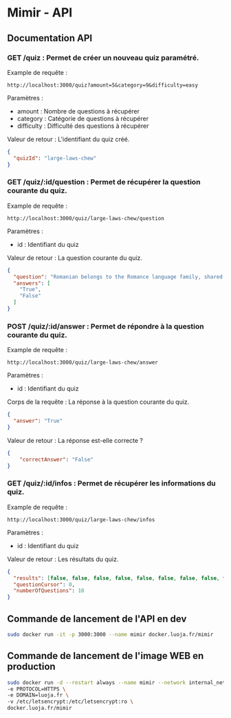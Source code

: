 # Mimir - API

## Documentation API

### **GET** /quiz : Permet de créer un nouveau quiz paramétré.

Example de requête : 
```
http://localhost:3000/quiz?amount=5&category=9&difficulty=easy
```

Paramètres :
- amount : Nombre de questions à récupérer
- category : Catégorie de questions à récupérer
- difficulty : Difficulté des questions à récupérer

Valeur de retour : L'identifiant du quiz créé.

```json
{
  "quizId": "large-laws-chew"
}
```

### **GET** /quiz/:id/question : Permet de récupérer la question courante du quiz.

Example de requête : 
```
http://localhost:3000/quiz/large-laws-chew/question
```

Paramètres :
- id : Identifiant du quiz

Valeur de retour : La question courante du quiz.

```json
{
  "question": "Romanian belongs to the Romance language family, shared with French, Spanish, Portuguese and Italian. ",
  "answers": [
    "True",
    "False"
  ]
}
```

### **POST** /quiz/:id/answer : Permet de répondre à la question courante du quiz.

Example de requête : 
```
http://localhost:3000/quiz/large-laws-chew/answer
```

Paramètres :
- id : Identifiant du quiz

Corps de la requête : La réponse à la question courante du quiz.

```json
{
  "answer": "True"
}
```

Valeur de retour : La réponse est-elle correcte ?

```json
{
    "correctAnswer": "False"
}
```

### **GET** /quiz/:id/infos : Permet de récupérer les informations du quiz.

Example de requête : 
```
http://localhost:3000/quiz/large-laws-chew/infos
```

Paramètres :
- id : Identifiant du quiz

Valeur de retour : Les résultats du quiz.

```json
{
  "results": [false, false, false, false, false, false, false, false, false, false],
  "questionCursor": 0,
  "numberOfQuestions": 10
}
```

## Commande de lancement de l'API en dev

```bash
sudo docker run -it -p 3000:3000 --name mimir docker.luoja.fr/mimir
```

## Commande de lancement de l'image WEB en production

```bash
sudo docker run -d --restart always --name mimir --network internal_network \
-e PROTOCOL=HTTPS \
-e DOMAIN=luoja.fr \
-v /etc/letsencrypt:/etc/letsencrypt:ro \
docker.luoja.fr/mimir    
```